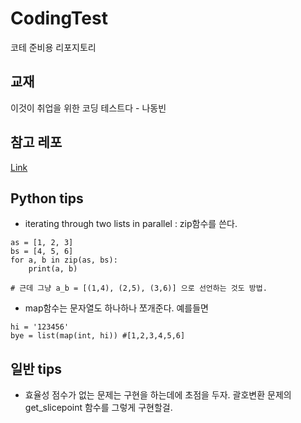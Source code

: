 # CodingTest
코테 준비용 리포지토리

## 교재
이것이 취업을 위한 코딩 테스트다 - 나동빈  

## 참고 레포
[Link](https://github.com/ndb796/python-for-coding-test)

## Python tips
- iterating through two lists in parallel : zip함수를 쓴다.
```
as = [1, 2, 3]
bs = [4, 5, 6]
for a, b in zip(as, bs):
    print(a, b)

# 근데 그냥 a_b = [(1,4), (2,5), (3,6)] 으로 선언하는 것도 방법.
```

- map함수는 문자열도 하나하나 쪼개준다. 예를들면
```
hi = '123456'
bye = list(map(int, hi)) #[1,2,3,4,5,6]
```


## 일반 tips
- 효율성 점수가 없는 문제는 구현을 하는데에 초점을 두자. 괄호변환 문제의 get_slicepoint 함수를 그렇게 구현할걸.